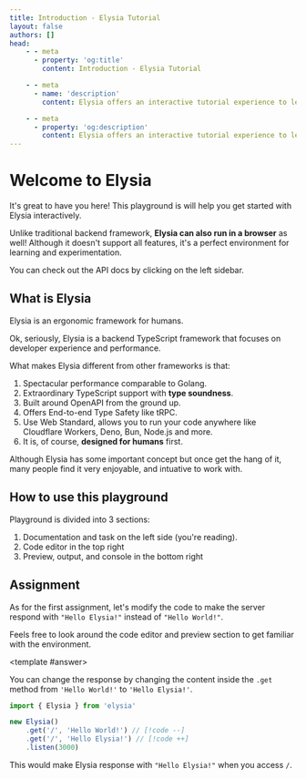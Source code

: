 ```yaml
---
title: Introduction - Elysia Tutorial
layout: false
authors: []
head:
    - - meta
      - property: 'og:title'
        content: Introduction - Elysia Tutorial

    - - meta
      - name: 'description'
        content: Elysia offers an interactive tutorial experience to learn Elysia with IDE, playground, and more. Get started with Elysia now!

    - - meta
      - property: 'og:description'
        content: Elysia offers an interactive tutorial experience to learn Elysia with IDE, playground, and more. Get started with Elysia now!
---
```


<script setup lang="ts">
import Editor from '../components/xiao/playground/playground.vue'

import { Bookmark } from 'lucide-vue-next'

import { code, testcases } from './data'
</script>

<Editor :code="code" :testcases="testcases">

# Welcome to Elysia

It's great to have you here! This playground is will help you get started with Elysia interactively.

Unlike traditional backend framework, **Elysia can also run in a browser** as well! Although it doesn't support all features, it's a perfect environment for learning and experimentation.

You can check out the API docs by clicking <Bookmark class="inline" :size="18" stroke-width="2" /> on the left sidebar.

## What is Elysia

Elysia is an ergonomic framework for humans.

Ok, seriously, Elysia is a backend TypeScript framework that focuses on developer experience and performance.

What makes Elysia different from other frameworks is that:

1. Spectacular performance comparable to Golang.
2. Extraordinary TypeScript support with **type soundness**.
3. Built around OpenAPI from the ground up.
4. Offers End-to-end Type Safety like tRPC.
5. Use Web Standard, allows you to run your code anywhere like Cloudflare Workers, Deno, Bun, Node.js and more.
6. It is, of course, **designed for humans** first.

Although Elysia has some important concept but once get the hang of it, many people find it very enjoyable, and intuative to work with.

## How to use this playground

Playground is divided into 3 sections:
1. Documentation and task on the left side (you're reading).
2. Code editor in the top right
3. Preview, output, and console in the bottom right

## Assignment

As for the first assignment, let's modify the code to make the server respond with `"Hello Elysia!"` instead of `"Hello World!"`.

Feels free to look around the code editor and preview section to get familiar with the environment.

<template #answer>

You can change the response by changing the content inside the `.get` method from `'Hello World!'` to `'Hello Elysia!'`.

```typescript
import { Elysia } from 'elysia'

new Elysia()
	.get('/', 'Hello World!') // [!code --]
	.get('/', 'Hello Elysia!') // [!code ++]
	.listen(3000)
```

This would make Elysia response with `"Hello Elysia!"` when you access `/`.

</template>

</Editor>
